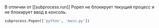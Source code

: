 
В отличии от [[subprocess.run]] Popen не блокирует текущий процесс и не блокирует ввод в консоль.

```python
subprocess.Popen(['python', 'main.py'])
```